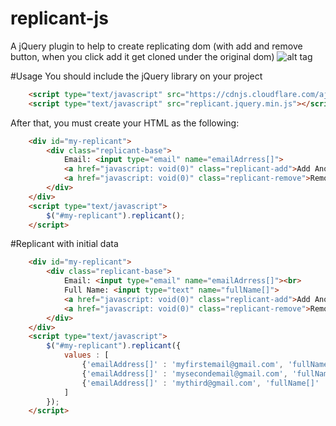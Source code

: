# replicant-js
A jQuery plugin to help to create replicating dom (with add and remove button, when you click add it get cloned under the original dom)
![alt tag](http://g.recordit.co/r7sypMHcv2.gif)

#Usage
You should include the jQuery library on your project

```html
    <script type="text/javascript" src="https://cdnjs.cloudflare.com/ajax/libs/jquery/1.11.3/jquery.min.js"></script>
    <script type="text/javascript" src="replicant.jquery.min.js"></script>
```

After that, you must create your HTML as the following:

```html
    <div id="my-replicant">
        <div class="replicant-base">
            Email: <input type="email" name="emailAdrress[]">
            <a href="javascript: void(0)" class="replicant-add">Add Another Email</a>
            <a href="javascript: void(0)" class="replicant-remove">Remove</a>
        </div>
    </div>
    <script type="text/javascript">
        $("#my-replicant").replicant();
    </script>
```

#Replicant with initial data

```html
    <div id="my-replicant">
        <div class="replicant-base">
            Email: <input type="email" name="emailAdrress[]"><br>
            Full Name: <input type="text" name="fullName[]">
            <a href="javascript: void(0)" class="replicant-add">Add Another Email</a>
            <a href="javascript: void(0)" class="replicant-remove">Remove</a>
        </div>
    </div>
    <script type="text/javascript">
        $("#my-replicant").replicant({
            values : [
                {'emailAddress[]' : 'myfirstemail@gmail.com', 'fullName[]' : 'Anderson Nunes'},
                {'emailAddress[]' : 'mysecondemail@gmail.com', 'fullName[]' : 'Celia Nunes'},
                {'emailAddress[]' : 'mythird@gmail.com', 'fullName[]' : 'Calebe Nunes'}
            ]
        });
    </script>
```
